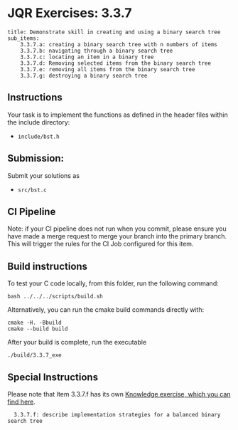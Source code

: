 # JQR Exercises: 3.3.7

```
title: Demonstrate skill in creating and using a binary search tree
sub_items:
    3.3.7.a: creating a binary search tree with n numbers of items
    3.3.7.b: navigating through a binary search tree
    3.3.7.c: locating an item in a binary tree
    3.3.7.d: Removing selected items from the binary search tree
    3.3.7.e: removing all items from the binary search tree
    3.3.7.g: destroying a binary search tree
```

## Instructions


Your task is to implement the functions as defined in the header files within the include directory:
* `include/bst.h`


## Submission: 

Submit your solutions as
* `src/bst.c`
          

## CI Pipeline

Note: if your CI pipeline does not run when you commit, please ensure you have made a merge request to merge
your branch into the primary branch. This will trigger the rules for the CI Job configured for this item.

## Build instructions 

To test your C code locally, from this folder, run the following command:

```
bash ../../../scripts/build.sh
```

Alternatively, you can run the cmake build commands directly with:

```
cmake -H. -Bbuild
cmake --build build
```

After your build is complete, run the executable

```
./build/3.3.7_exe
```

## Special Instructions

Please note that Item 3.3.7.f has its own [Knowledge exercise, which you can find here](../../Knowledge/3.3.7.f/README.md).
```
  3.3.7.f: describe implementation strategies for a balanced binary search tree
```

